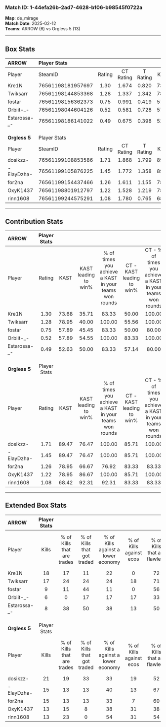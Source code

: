 ### Match ID: 1-44efa26b-2ad7-4628-b106-b98545f0722a  
**Map**: de_mirage  
**Match Date**: 2025-02-12  
**Teams**: ARROW (6) vs Orgless 5 (13)  

---  

## Box Stats  

| **ARROW**     | Player Stats      |        |           |          |       |      |       |         |        |      |     |
| :- | :- | :-: | :-: | :-: | :-: | :-: | :-: | :-: | :-: | :-: | :-: |
| Player        | SteamID           | Rating | CT Rating | T Rating | KAST  | ADR  | Kills | Assists | Deaths | K/D  | HS% |
| Kre1N         | 76561198181957697 |  1.30  |   1.674   |  0.820   | 73.68 | 83.5 |  18   |    2    |   14   | 1.29 | 33  |
| Twiksarr      | 76561198144853368 |  1.28  |   1.337   |  1.342   | 78.95 | 94.9 |  17   |    3    |   16   | 1.06 | 64  |
| fostar        | 76561198156362373 |  0.75  |   0.991   |  0.419   | 57.89 | 77.5 |   9   |    6    |   15   | 0.60 | 66  |
| Orbiit-_-     | 76561198044604126 |  0.52  |   0.581   |  0.728   | 57.89 | 53.5 |   6   |    3    |   15   | 0.40 | 83  |
| Estarossa-_-  | 76561198186141022 |  0.49  |   0.675   |  0.398   | 52.63 | 45.4 |   8   |    2    |   17   | 0.47 | 62  |
|               |                   |        |           |          |       |      |       |         |        |      |     |
|               |                   |        |           |          |       |      |       |         |        |      |     |
|               |                   |        |           |          |       |      |       |         |        |      |     |
| **Orgless 5** | Player Stats      |        |           |          |       |      |       |         |        |      |     |
| Player        | SteamID           | Rating | CT Rating | T Rating | KAST  | ADR  | Kills | Assists | Deaths | K/D  | HS% |
| dosikzz-      | 76561199108853586 |  1.71  |   1.868   |  1.799   | 89.47 | 99.4 |  21   |    6    |   11   | 1.91 | 42  |
| -ElayDzha-    | 76561199105876225 |  1.45  |   1.772   |  1.358   | 89.47 | 88.5 |  15   |    5    |   9    | 1.67 | 60  |
| for2na        | 76561199154437466 |  1.26  |   1.611   |  1.155   | 78.95 | 81.1 |  15   |    4    |   12   | 1.25 | 20  |
| OxyK1437      | 76561198801912797 |  1.22  |   1.528   |  1.219   | 78.95 | 89.3 |  13   |    8    |   12   | 1.08 | 76  |
| rinn1608      | 76561199244575291 |  1.08  |   1.780   |  0.765   | 68.42 | 86.8 |  13   |    8    |   14   | 0.93 | 53  |
---  

## Contribution Stats  

| **ARROW**     | Player Stats |       |                      |                                                        |                           |                                                             |                          |                                                            |
| :- | :-: | :-: | :-: | :-: | :-: | :-: | :-: | :-: |
| Player        |    Rating    | KAST  | KAST leading to win% | % of times you achieve a KAST in your teams won rounds | CT - KAST leading to win% | CT - % of times you achieve a KAST in your teams won rounds | T - KAST leading to win% | T - % of times you achieve a KAST in your teams won rounds |
| Kre1N         |     1.30     | 73.68 |        35.71         |                         83.33                          |           50.00           |                           100.00                            |           0.00           |                            0.00                            |
| Twiksarr      |     1.28     | 78.95 |        40.00         |                         100.00                         |           55.56           |                           100.00                            |          16.67           |                           100.00                           |
| fostar        |     0.75     | 57.89 |        45.45         |                         83.33                          |           50.00           |                            80.00                            |          33.33           |                           100.00                           |
| Orbiit-_-     |     0.52     | 57.89 |        54.55         |                         100.00                         |           83.33           |                           100.00                            |          20.00           |                           100.00                           |
| Estarossa-_-  |     0.49     | 52.63 |        50.00         |                         83.33                          |           57.14           |                            80.00                            |          33.33           |                           100.00                           |
|               |              |       |                      |                                                        |                           |                                                             |                          |                                                            |
|               |              |       |                      |                                                        |                           |                                                             |                          |                                                            |
|               |              |       |                      |                                                        |                           |                                                             |                          |                                                            |
| **Orgless 5** | Player Stats |       |                      |                                                        |                           |                                                             |                          |                                                            |
| Player        |    Rating    | KAST  | KAST leading to win% | % of times you achieve a KAST in your teams won rounds | CT - KAST leading to win% | CT - % of times you achieve a KAST in your teams won rounds | T - KAST leading to win% | T - % of times you achieve a KAST in your teams won rounds |
| dosikzz-      |     1.71     | 89.47 |        76.47         |                         100.00                         |           85.71           |                           100.00                            |          70.00           |                           100.00                           |
| -ElayDzha-    |     1.45     | 89.47 |        76.47         |                         100.00                         |           85.71           |                           100.00                            |          70.00           |                           100.00                           |
| for2na        |     1.26     | 78.95 |        66.67         |                         76.92                          |           83.33           |                            83.33                            |          55.56           |                           71.43                            |
| OxyK1437      |     1.22     | 78.95 |        86.67         |                         100.00                         |           85.71           |                           100.00                            |          87.50           |                           100.00                           |
| rinn1608      |     1.08     | 68.42 |        92.31         |                         92.31                          |           83.33           |                            83.33                            |          100.00          |                           100.00                           |
---  

## Extended Box Stats  

| **ARROW**     | Player Stats |                            |                            |                                    |                         |                              |                                 |        |                             |                                     |                          |                               |                            |
| :- | :-: | :-: | :-: | :-: | :-: | :-: | :-: | :-: | :-: | :-: | :-: | :-: | :-: |
| Player        |    Kills     | % of Kills that are trades | % of Kills that got traded | % of Kills against a lower economy | % of Kills against ecos | % of Kills that are flawless | % of Kills that are close duels | Deaths | % of Deaths that get traded | % of Deaths against a lower economy | % of Deaths against ecos | % of Deaths that are flawless | % of Deaths that are close |
| Kre1N         |      18      |             17             |             11             |                 22                 |            0            |              72              |                6                |   14   |             14              |                  7                  |            0             |              64               |             0              |
| Twiksarr      |      17      |             24             |             24             |                 24                 |           18            |              71              |                6                |   16   |             13              |                 13                  |            0             |              56               |             25             |
| fostar        |      9       |             11             |             44             |                 11                 |            0            |              56              |               22                |   15   |              7              |                  7                  |            0             |              47               |             20             |
| Orbiit-_-     |      6       |             0              |             17             |                 17                 |           17            |              33              |               17                |   15   |             27              |                  7                  |            0             |              47               |             13             |
| Estarossa-_-  |      8       |             38             |             50             |                 38                 |           13            |              50              |               25                |   17   |             18              |                 12                  |            0             |              59               |             6              |
|               |              |                            |                            |                                    |                         |                              |                                 |        |                             |                                     |                          |                               |                            |
|               |              |                            |                            |                                    |                         |                              |                                 |        |                             |                                     |                          |                               |                            |
|               |              |                            |                            |                                    |                         |                              |                                 |        |                             |                                     |                          |                               |                            |
| **Orgless 5** | Player Stats |                            |                            |                                    |                         |                              |                                 |        |                             |                                     |                          |                               |                            |
| Player        |    Kills     | % of Kills that are trades | % of Kills that got traded | % of Kills against a lower economy | % of Kills against ecos | % of Kills that are flawless | % of Kills that are close duels | Deaths | % of Deaths that get traded | % of Deaths against a lower economy | % of Deaths against ecos | % of Deaths that are flawless | % of Deaths that are close |
| dosikzz-      |      21      |             19             |             33             |                 33                 |           19            |              52              |               14                |   11   |             36              |                 18                  |            0             |              64               |             0              |
| -ElayDzha-    |      15      |             13             |             13             |                 40                 |           13            |              67              |               13                |   9    |             33              |                  0                  |            0             |              67               |             11             |
| for2na        |      15      |             13             |             13             |                 33                 |            7            |              60              |                0                |   12   |             17              |                 17                  |            8             |              75               |             0              |
| OxyK1437      |      13      |             15             |             8              |                 38                 |           31            |              38              |               31                |   12   |             33              |                 17                  |            0             |              58               |             17             |
| rinn1608      |      13      |             23             |             0              |                 54                 |           31            |              54              |                8                |   14   |             14              |                 14                  |            7             |              57               |             29             |
